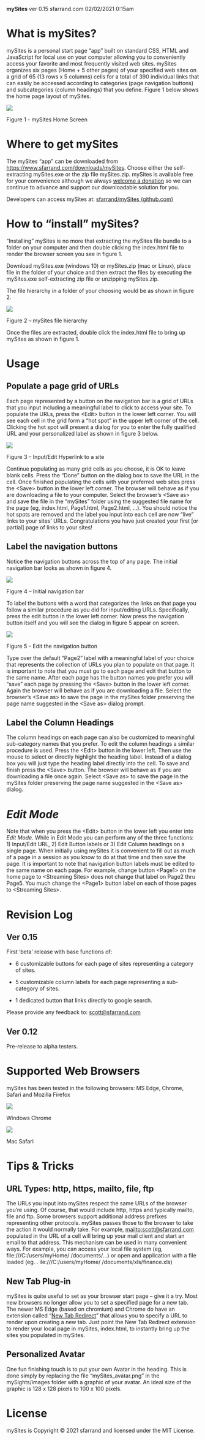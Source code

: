 **mySites** ver 0.15 sfarrand.com 02/02/2021 0:15am

# What is mySites?

mySites is a personal start page “app” built on standard CSS, HTML and
JavaScript for local use on your computer allowing you to conveniently access
your favorite and most frequently visited web sites. mySites organizes six pages
(Home + 5 other pages) of your specified web sites on a grid of 65 (13 rows x 5
columns) cells for a total of 390 individual links that can easily be accessed
according to categories (page navigation buttons) and subcategories (column
headings) that you define. Figure 1 below shows the home page layout of mySites.

![](media/1a5c77738d65f1564d39db947a9484c7.jpg)

Figure 1 - mySites Home Screen

# Where to get mySites

The mySites “app” can be downloaded from
<https://www.sfarrand.com/downloads/mySites>. Choose either the self-extracting
mySites.exe or the zip file mySites.zip. mySites is available free for your
convenience although we always [welcome a
donation](https://www.sfarrand.com/payments) so we can continue to advance and
support our downloadable solution for you.

Developers can access mySites at: [sfarrand/mySites
(github.com)](https://github.com/sfarrand/mySites)

# How to “install” mySites?

“Installing” mySites is no more that extracting the mySites file bundle to a
folder on your computer and then double clicking the index.html file to render
the browser screen you see in figure 1.

Download mySites.exe (windows 10) or mySites.zip (mac or Linux), place file in
the folder of your choice and then extract the files by executing the
mySites.exe self-extracting zip file or unzipping mySites.zip.

The file hierarchy in a folder of your choosing would be as shown in figure 2.

![](media/16d44db10599bf40da9d519ec58346d8.png)

Figure 2 – mySites file hierarchy

Once the files are extracted, double click the index.html file to bring up
mySites as shown in figure 1.

# Usage

## Populate a page grid of URLs

Each page represented by a button on the navigation bar is a grid of URLs that
you input including a meaningful label to click to access your site. To populate
the URLs, press the \<Edit\> button in the lower left corner. You will see each
cell in the grid form a “hot spot” in the upper left corner of the cell.
Clicking the hot spot will present a dialog for you to enter the fully qualified
URL and your personalized label as shown in figure 3 below.

![](media/cff525dbdce9df6e842a476d8403e4a2.png)

Figure 3 – Input/Edit Hyperlink to a site

Continue populating as many grid cells as you choose, it is OK to leave blank
cells. Press the “Done” button on the dialog box to save the URL in the cell.
Once finished populating the cells with your preferred web sites press the
\<Save\> button in the lower left corner. The browser will behave as if you are
downloading a file to your computer. Select the browser’s \<Save as\> and save
the file in the “mySites” folder using the suggested file name for the page (eg,
index.html, Page1.html, Page2.html, …). You should notice the hot spots are
removed and the label you input into each cell are now “live” links to your
sites’ URLs. Congratulations you have just created your first [or partial] page
of links to your sites!

## Label the navigation buttons

Notice the navigation buttons across the top of any page. The initial navigation
bar looks as shown in figure 4.

![](media/02474b8407914de8de21975c0f7744d4.png)

Figure 4 – Initial navigation bar

To label the buttons with a word that categorizes the links on that page you
follow a similar procedure as you did for input/editing URLs. Specifically,
press the edit button in the lower left corner. Now press the navigation button
itself and you will see the dialog in figure 5 appear on screen.

![](media/c027b6a217bd1b74f3594affb79d4084.png)

Figure 5 – Edit the navigation button

Type over the default “Page2” label with a meaningful label of your choice that
represents the collection of URLs you plan to populate on that page. It is
important to note that you must go to each page and edit that button to the same
name. After each page has the button names you prefer you will “save” each page
by pressing the \<Save\> button in the lower left corner. Again the browser will
behave as if you are downloading a file. Select the browser’s \<Save as\> to
save the page in the mySites folder preserving the page name suggested in the
\<Save as\> dialog prompt.

## Label the Column Headings

The column headings on each page can also be customized to meaningful
sub-category names that you prefer. To edit the column headings a similar
procedure is used. Press the \<Edit\> button in the lower left. Then use the
mouse to select or directly highlight the heading label. Instead of a dialog box
you will just type the heading label directly into the cell. To save and finish
press the \<Save\> button. The browser will behave as if you are downloading a
file once again. Select \<Save as\> to save the page in the mySites folder
preserving the page name suggested in the \<Save as\> dialog.

# *Edit Mode*

Note that when you press the \<Edit\> button in the lower left you enter into
*Edit Mode*. While in Edit Mode you can perform any of the three functions: 1)
Input/Edit URL, 2) Edit Button labels or 3) Edit Column headings on a single
page. When initially using mySites it is convenient to fill out as much of a
page in a session as you know to do at that time and then save the page. It is
important to note that navigation button labels must be edited to the same name
on each page. For example, change button \<Page1\> on the home page to
\<Streaming Sites\> does not change that label on Page2 thru Page5. You much
change the \<Page1\> button label on each of those pages to \<Streaming Sites\>.

# Revision Log

## Ver 0.15

First ‘beta’ release with base functions of:

-   6 customizable buttons for each page of sites representing a category of
    sites.

-   5 customizable column labels for each page representing a sub-category of
    sites.

-   1 dedicated button that links directly to google search.

Please provide any feedback to: <scott@sfarrand.com>

## Ver 0.12

Pre-release to alpha testers.

# Supported Web Browsers

mySites has been tested in the following browsers: MS Edge, Chrome, Safari and
Mozilla Firefox

![](media/5e0d4936fa2315747663b3a49ecd4cad.jpg)

Windows Chrome

![](media/00c863e9bfba814cb6097719adb73d1b.jpg)

Mac Safari

# Tips & Tricks

## URL Types: http, https, mailto, file, ftp

The URLs you input into mySites respect the same URLs of the browser you’re
using. Of course, that would include http, https and typically mailto, file and
ftp. Some browsers support additional address prefixes representing other
protocols. mySites passes those to the browser to take the action it would
normally take. For example,
[mailto:scott\@sfarrand.com](mailto:scott@sfarrand.com) populated in the URL of
a cell will bring up your mail client and start an email to that address. This
mechanism can be used in many convenient ways. For example, you can access your
local file system (eg, file:///C:/users/myHome/ /documents/…) or open and
application with a file loaded (eg. . ile:///C:/users/myHome/
/documents/xls/finance.xls)

## New Tab Plug-in

mySites is quite useful to set as your browser start page – give it a try. Most
new browsers no longer allow you to set a specified page for a new tab. The
newer MS Edge (based on chromium) and Chrome do have an extension called “[New
Tab
Redirect](https://chrome.google.com/webstore/detail/new-tab-redirect/icpgjfneehieebagbmdbhnlpiopdcmna)”
that allows you to specify a URL to render upon creating a new tab. Just point
the New Tab Redirect extension to render your local page in mySites, index.html,
to instantly bring up the sites you populated in mySites.

## Personalized Avatar

One fun finishing touch is to put your own Avatar in the heading. This is done
simply by replacing the file “mySites_avatar.png” in the mySights/images folder
with a graphic of your avatar. An ideal size of the graphic is 128 x 128 pixels
to 100 x 100 pixels.

# License

mySites is Copyright © 2021 sfarrand and licensed under the MIT License.
